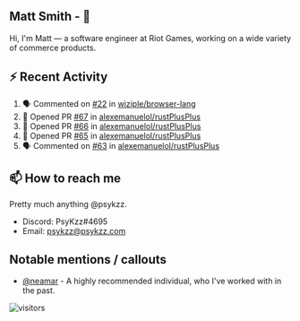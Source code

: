 <!--
[![PsyKzz's github stats](https://github-readme-stats.vercel.app/api?username=psykzz&show_icons=true)](https://github.com/anuraghazra/github-readme-stats)
-->

## Matt Smith - 👋
Hi, I'm Matt — a software engineer at Riot Games, working on a wide variety of commerce products.

## ⚡ Recent Activity

<!--START_SECTION:activity-->
1. 🗣 Commented on [#22](https://github.com/wiziple/browser-lang/issues/22) in [wiziple/browser-lang](https://github.com/wiziple/browser-lang)
2. 💪 Opened PR [#67](https://github.com/alexemanuelol/rustPlusPlus/pull/67) in [alexemanuelol/rustPlusPlus](https://github.com/alexemanuelol/rustPlusPlus)
3. 💪 Opened PR [#66](https://github.com/alexemanuelol/rustPlusPlus/pull/66) in [alexemanuelol/rustPlusPlus](https://github.com/alexemanuelol/rustPlusPlus)
4. 💪 Opened PR [#65](https://github.com/alexemanuelol/rustPlusPlus/pull/65) in [alexemanuelol/rustPlusPlus](https://github.com/alexemanuelol/rustPlusPlus)
5. 🗣 Commented on [#63](https://github.com/alexemanuelol/rustPlusPlus/issues/63) in [alexemanuelol/rustPlusPlus](https://github.com/alexemanuelol/rustPlusPlus)
<!--END_SECTION:activity-->


## 📫 How to reach me

Pretty much anything @psykzz.

- Discord: PsyKzz#4695
- Email: psykzz@psykzz.com


## Notable mentions / callouts

 - [@neamar](https://github.com/neamar) - A highly recommended individual, who I've worked with in the past.


![visitors](https://visitor-badge.glitch.me/badge?page_id=psykzz/psykzz)


